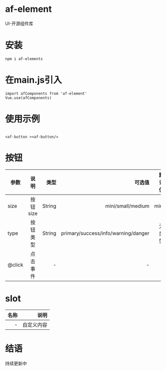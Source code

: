 # af-element
UI-开源组件库
# 安装

```
npm i af-elements
```
# 在main.js引入
```
import afComponents from 'af-element'
Vue.use(afComponents)
```
# 使用示例
```

<af-button ><af-button/>
```

# 按钮

参数|说明|类型|可选值|默认值
--|:--:|--:|--:|--:
size|按钮size|String|mini/small/medium|mini
type|按钮类型|String|primary/success/info/warning/danger|无类型
@click|点击事件|-|-|-


# slot

名称|说明
--:|--:
-|自定义内容

# 结语
持续更新中
